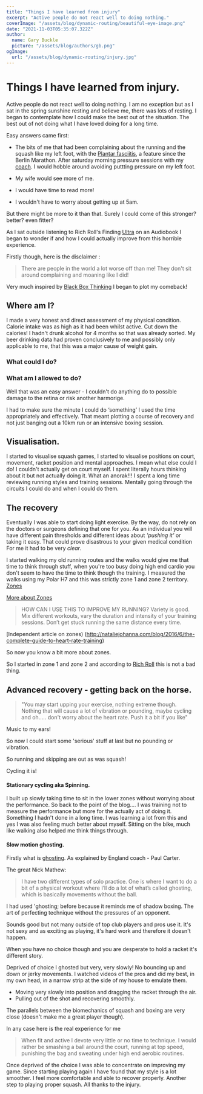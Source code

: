```yaml
---
title: "Things I have learned from injury"
excerpt: "Active people do not react well to doing nothing."
coverImage: "/assets/blog/dynamic-routing/beautiful-eye-image.png"
date: "2021-11-03T05:35:07.322Z"
author:
  name: Gary Buckle
  picture: "/assets/blog/authors/gb.png"
ogImage:
  url: "/assets/blog/dynamic-routing/injury.jpg"
---
```


# Things I have learned from injury.

Active people do not react well to doing nothing.
I am no exception but as I sat in the spring sunshine resting and believe me, there was lots of resting.
I began to contemplate how I could make the best out of the situation. The best out of not doing what I have loved doing for a long time.

Easy answers came first:

- The bits of me that had been complaining about the running and the squash like my left foot, with the [Plantar fasciitis](https://en.wikipedia.org/wiki/Plantar_fasciitis), a feature since the Berlin Marathon. After saturday morning pressure sessions with my [coach](https://www.darrenwithey.co.uk).
  I would hobble around avoiding puttting pressure on my left foot.

- My wife would see more of me.
- I would have time to read more!
- I wouldn't have to worry about getting up at 5am.

But there might be more to it than that.
Surely I could come of this stronger? better? even fitter?

As I sat outside listening to Rich Roll's Finding [Ultra](https://www.goodreads.com/book/show/39665673-finding-ultra-revised-and-updated-edition?ac=1&from_search=true) on an Audiobook
I began to wonder if and how I could actually improve from this horrible experience.

Firstly though, here is the disclaimer :

> There are people in the world a lot worse off than me!
> They don't sit around complaining and moaning like I did!

Very much inspired by [Black Box Thinking](https://www.goodreads.com/book/show/24611735-black-box-thinking) I began to plot my comeback!

## Where am I?

I made a very honest and direct assessment of my physical condition.
Calorie intake was as high as it had been whilst active. Cut down the calories!
I hadn't drunk alcohol for 4 months so that was already sorted. My beer drinking data had proven conclusively to me and possibly only applicable to me, that this was a major cause of weight gain.

### What could I do?

### What am I allowed to do?

Well that was an easy answer - I couldn't do anything do to possible damage to the retina or risk another harmorige.

I had to make sure the minute I could do ‘something’ I used the time appropriately and effectively. That meant plotting a course of recovery and not just banging out a 10km run or an intensive boxing session.

## Visualisation.

I started to visualise squash games, I started to visualise positions on court, movement, racket position and mental approaches. I mean what else could I do! I couldn't actually get on court myself. I spent literally hours thinking about it but not actually doing it.
What an anorak!!!
I spent a long time reviewing running styles and training sessions. Mentally going through the circuits I could do and when I could do them.

## The recovery

Eventually I was able to start doing light exercise.
By the way, do not rely on the doctors or surgeons defining that one for you. As an individual you will have different pain thresholds and different ideas about _'pushing it'_ or taking it easy. That could prove disastrous to your given medical condition
For me it had to be very _clear_.

I started walking my old running routes and the walks would give me that time to think through stuff, when you're too busy doing high end cardio you don't seem to have the time to think though the training.
I measured the walks using my Polar H7 and this was strictly zone 1 and zone 2 territory.
[Zones](https://support.polar.com/uk-en/support/tips/Polar_Sport_Zones)

[More about Zones](https://www.polar.com/blog/running-heart-rate-zones-basics/)

> HOW CAN I USE THIS TO IMPROVE MY RUNNING?
> Variety is good. Mix different workouts, vary the duration and intensity of your training sessions. Don’t get stuck running the same distance every time.

[Independent article on zones) (http://nataliejohanna.com/blog/2016/6/the-complete-guide-to-heart-rate-training)

So now you know a bit more about zones.

So I started in zone 1 and zone 2 and according to [Rich Roll](http://www.richroll.com/blog/lactate-testing-training-zones/) this is not a bad thing.

## Advanced recovery - getting back on the horse.

> "You may start upping your exercise, nothing extreme though. Nothing that will cause a lot of vibration or pounding, maybe cycling and oh..... don't worry about the heart rate. Push it a bit if you like"

Music to my ears!

So now I could start some 'serious' stuff at last but no pounding or vibration.

So running and skipping are out as was squash!

Cycling it is!

#### Stationary cycling aka Spinning.

I built up slowly taking time to sit in the lower zones without worrying about the performance. So back to the point of the blog.... I was training not to measure the performance but more for the actually act of doing it. Something I hadn't done in a long time. I was learning a lot from this and yes I was also feeling much better about myself. Sitting on the bike, much like walking also helped me think things through.

#### Slow motion ghosting.

Firstly what is [ghosting](http://www.lancashiresquashandracketball.co.uk/blog/2016/10/20/video-paul-carter-on-ghosting/). As explained by England coach - Paul Carter.

The great Nick Mathew:

> I have two different types of solo practice. One is where I want to do a bit of a physical workout where I’ll do a lot of what’s called ghosting, which is basically movements without the ball.

I had used 'ghosting; before because it reminds me of shadow boxing. The art of perfecting technique without the pressures of an opponent.

Sounds good but not many outside of top club players and pros use it. It's not sexy and as exciting as playing, it's hard work and therefore it doesn't happen.

When you have no choice though and you are desperate to hold a racket it's different story.

Deprived of choice I ghosted but very, very slowly!
No bouncing up and down or jerky movements. I watched videos of the pros and did my best, in my own head, in a narrow strip at the side of my house to emulate them.

- Moving very slowly into position and dragging the racket through the air.
- Pulling out of the shot and recovering smoothly.

The parallels between the biomechanics of squash and boxing are very close (doesn't make me a great player though).

In any case here is the real experience for me

> When fit and active I devote very little or no time to technique. I would rather be smashing a ball around the court, running at top speed, punishing the bag and sweating under high end aerobic routines.

Once deprived of the choice I was able to concentrate on improving my game.
Since starting playing again I have found that my style is a lot smoother. I feel more comfortable and able to recover properly.
Another step to playing proper squash.
All thanks to the injury.
